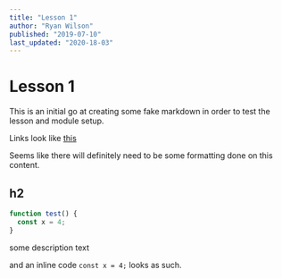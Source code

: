 ```yaml
---
title: "Lesson 1"
author: "Ryan Wilson"
published: "2019-07-10"
last_updated: "2020-18-03"
---
```


# Lesson 1

This is an initial go at creating some fake markdown in order to test the lesson and module setup.

Links look like [this](https://polished.app)

Seems like there will definitely need to be some formatting done on this content.

## h2

```javascript
function test() {
  const x = 4;
}
```

some description text

and an inline code `const x = 4;` looks as such.
